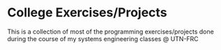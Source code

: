 # College Exercises/Projects

This is a collection of most of the programming exercises/projects done during the course of my systems engineering classes @ UTN-FRC